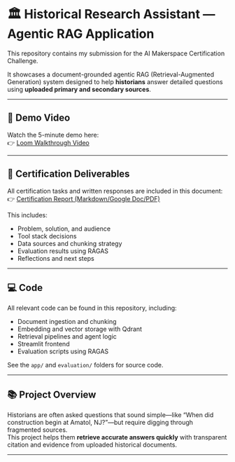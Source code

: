 # 🏛️ Historical Research Assistant — Agentic RAG Application

This repository contains my submission for the AI Makerspace Certification Challenge.

It showcases a document-grounded agentic RAG (Retrieval-Augmented Generation) system designed to help **historians** answer detailed questions using **uploaded primary and secondary sources**.

---

## 🔗 Demo Video

Watch the 5-minute demo here:  
👉 [Loom Walkthrough Video](https://www.loom.com/share/YOUR-VIDEO-LINK)

---

## 📄 Certification Deliverables

All certification tasks and written responses are included in this document:  
👉 [Certification Report (Markdown/Google Doc/PDF)](cert_deliverables.md)

This includes:
- Problem, solution, and audience
- Tool stack decisions
- Data sources and chunking strategy
- Evaluation results using RAGAS
- Reflections and next steps

---

## 💻 Code

All relevant code can be found in this repository, including:
- Document ingestion and chunking
- Embedding and vector storage with Qdrant
- Retrieval pipelines and agent logic
- Streamlit frontend
- Evaluation scripts using RAGAS

See the `app/` and `evaluation/` folders for source code.

---

## 📚 Project Overview

Historians are often asked questions that sound simple—like “When did construction begin at Amatol, NJ?”—but require digging through fragmented sources.  
This project helps them **retrieve accurate answers quickly** with transparent citation and evidence from uploaded historical documents.

---

